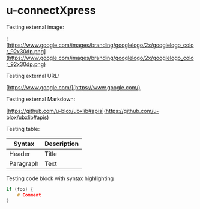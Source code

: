 # u-connectXpress

Testing external image:

![https://www.google.com/images/branding/googlelogo/2x/googlelogo_color_92x30dp.png](https://www.google.com/images/branding/googlelogo/2x/googlelogo_color_92x30dp.png)

Testing external URL:

[https://www.google.com/](https://www.google.com/)

Testing external Markdown:

[https://github.com/u-blox/ubxlib#apis](https://github.com/u-blox/ubxlib#apis)

Testing table:

| Syntax | Description |
| ----------- | ----------- |
| Header | Title |
| Paragraph | Text |

Testing code block with syntax highlighting

```c
if (foo) {
    # Comment
}
```